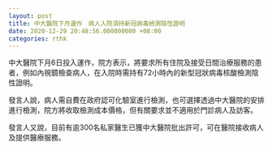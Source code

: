 ```yaml
---
layout: post
title: 中大醫院下月運作　病人入院須持新冠病毒檢測陰性證明
date: 2020-12-29 20:48:56.000000000 +08:00
categories: rthk
---
```


中大醫院下月6日投入運作，院方表示，將要求所有住院及接受日間治療服務的患者，例如內視鏡檢查病人，在入院時需持有72小時內的新型冠狀病毒核酸檢測陰性證明。

發言人說，病人需自費在政府認可化驗室進行檢測，也可選擇透過中大醫院的安排進行檢測，院方將收取檢測成本價格，但有關要求並不適用於門診病人及訪客。

發言人又說，目前有逾300名私家醫生已獲中大醫院批出許可，可在醫院接收病人及提供醫療服務。
